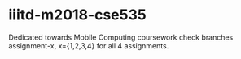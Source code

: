 # iiitd-m2018-cse535
Dedicated towards Mobile Computing coursework
check branches assignment-x, x={1,2,3,4} for all 4 assignments.
